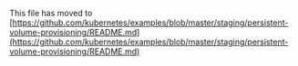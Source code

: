 This file has moved to [https://github.com/kubernetes/examples/blob/master/staging/persistent-volume-provisioning/README.md](https://github.com/kubernetes/examples/blob/master/staging/persistent-volume-provisioning/README.md)

